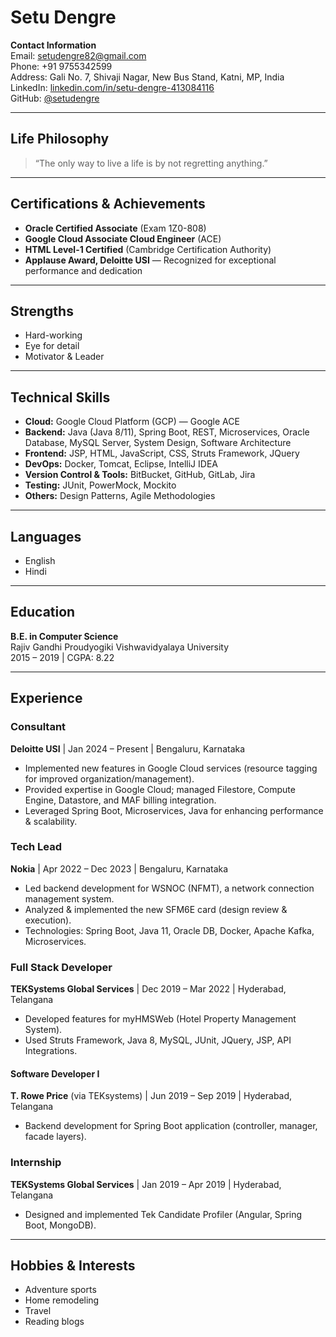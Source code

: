# Setu Dengre

**Contact Information**  
Email: setudengre82@gmail.com  
Phone: +91 9755342599  
Address: Gali No. 7, Shivaji Nagar, New Bus Stand, Katni, MP, India  
LinkedIn: [linkedin.com/in/setu-dengre-413084116](https://linkedin.com/in/setu-dengre-413084116)  
GitHub: [@setudengre](https://github.com/setudengre)

---

## Life Philosophy

> “The only way to live a life is by not regretting anything.”

---

## Certifications & Achievements

- **Oracle Certified Associate** (Exam 1Z0-808)
- **Google Cloud Associate Cloud Engineer** (ACE)
- **HTML Level-1 Certified** (Cambridge Certification Authority)
- **Applause Award, Deloitte USI** — Recognized for exceptional performance and dedication

---

## Strengths

- Hard-working
- Eye for detail
- Motivator & Leader

---

## Technical Skills

- **Cloud:** Google Cloud Platform (GCP) — Google ACE  
- **Backend:** Java (Java 8/11), Spring Boot, REST, Microservices, Oracle Database, MySQL Server, System Design, Software Architecture
- **Frontend:** JSP, HTML, JavaScript, CSS, Struts Framework, JQuery
- **DevOps:** Docker, Tomcat, Eclipse, IntelliJ IDEA
- **Version Control & Tools:** BitBucket, GitHub, GitLab, Jira
- **Testing:** JUnit, PowerMock, Mockito
- **Others:** Design Patterns, Agile Methodologies

---

## Languages

- English
- Hindi

---

## Education

**B.E. in Computer Science**  
Rajiv Gandhi Proudyogiki Vishwavidyalaya University  
2015 – 2019 | CGPA: 8.22

---

## Experience

### Consultant  
**Deloitte USI** | Jan 2024 – Present | Bengaluru, Karnataka
- Implemented new features in Google Cloud services (resource tagging for improved organization/management).
- Provided expertise in Google Cloud; managed Filestore, Compute Engine, Datastore, and MAF billing integration.
- Leveraged Spring Boot, Microservices, Java for enhancing performance & scalability.

### Tech Lead  
**Nokia** | Apr 2022 – Dec 2023 | Bengaluru, Karnataka
- Led backend development for WSNOC (NFMT), a network connection management system.
- Analyzed & implemented the new SFM6E card (design review & execution).
- Technologies: Spring Boot, Java 11, Oracle DB, Docker, Apache Kafka, Microservices.

### Full Stack Developer  
**TEKSystems Global Services** | Dec 2019 – Mar 2022 | Hyderabad, Telangana
- Developed features for myHMSWeb (Hotel Property Management System).
- Used Struts Framework, Java 8, MySQL, JUnit, JQuery, JSP, API Integrations.

#### Software Developer I  
**T. Rowe Price** (via TEKsystems) | Jun 2019 – Sep 2019 | Hyderabad, Telangana
- Backend development for Spring Boot application (controller, manager, facade layers).

### Internship  
**TEKSystems Global Services** | Jan 2019 – Apr 2019 | Hyderabad, Telangana
- Designed and implemented Tek Candidate Profiler (Angular, Spring Boot, MongoDB).

---

## Hobbies & Interests

- Adventure sports
- Home remodeling
- Travel
- Reading blogs
